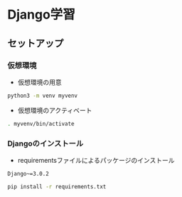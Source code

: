 # Django学習

## セットアップ

### 仮想環境

- 仮想環境の用意

```bash
python3 -m venv myvenv
```

- 仮想環境のアクティベート

```bash
. myvenv/bin/activate
```

### Djangoのインストール

- requirementsファイルによるパッケージのインストール

```txt:requirements.txt
Django~=3.0.2
```

```bash
pip install -r requirements.txt
```

